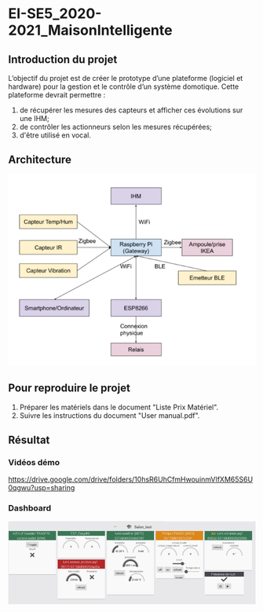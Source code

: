 # EI-SE5_2020-2021_MaisonIntelligente

## Introduction du projet
L’objectif du projet est de créer le prototype d’une plateforme (logiciel et hardware) pour la gestion et le contrôle d’un système domotique. Cette plateforme devrait permettre : 
  1. de récupérer les mesures des capteurs et afficher ces évolutions sur une IHM; 
  2. de contrôler les actionneurs selon les mesures récupérées;
  3. d'être utilisé en vocal.

## Architecture
![image](https://github.com/Polytech-Sorbonne/EI-SE5_2020-2021_MaisonIntelligente/blob/main/img/archi.PNG)

## Pour reproduire le projet
1. Préparer les matériels dans le document "Liste Prix Matériel".
2. Suivre les instructions du document "User manual.pdf".

## Résultat
### Vidéos démo
https://drive.google.com/drive/folders/10hsR6UhCfmHwouinmVlfXM65S6U0qgwu?usp=sharing

### Dashboard
![image](https://github.com/Polytech-Sorbonne/EI-SE5_2020-2021_MaisonIntelligente/blob/main/img/dashboard.PNG)
